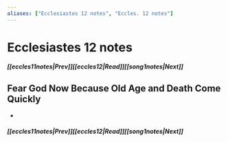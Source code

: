 ```yaml
---
aliases: ["Ecclesiastes 12 notes", "Eccles. 12 notes"]
---
```

# Ecclesiastes 12 notes
##### <span class=arrow-left></span>[[eccles11notes|Prev]]<span class=navigation-separator></span>[[eccles12|Read]]<span class=navigation-separator></span>[[song1notes|Next]]<span class=arrow-right></span>
## Fear God Now Because Old Age and Death Come Quickly
- 
##### <span class=arrow-left></span>[[eccles11notes|Prev]]<span class=navigation-separator></span>[[eccles12|Read]]<span class=navigation-separator></span>[[song1notes|Next]]<span class=arrow-right></span>
